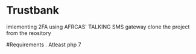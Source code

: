 # Trustbank
imlementing 2FA using AFRCAS' TALKING SMS gateway
 clone the project from the reository
 
 #Requirements
 . Atleast php 7
